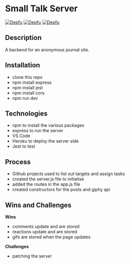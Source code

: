 # Small Talk Server

[![Depfu](https://badges.depfu.com/badges/1604b40b0d078511c97243c8bf247664/overview.svg)](https://depfu.com/github/GMillerMc/smallTalk_Client?project_id=35440) [![Depfu](https://badges.depfu.com/badges/1604b40b0d078511c97243c8bf247664/status.svg)](https://depfu.com) [![Depfu](https://badges.depfu.com/badges/1604b40b0d078511c97243c8bf247664/count.svg)](https://depfu.com/github/GMillerMc/smallTalk_Client?project_id=35440)


## Description

A backend for an anonymous journal site.

## Installation
- clone this repo
- npm install express
- npm install jest
- npm install cors
- npm run dev

## Technologies

- npm to install the various packages
- express to run the server
- VS Code
- Heroku to deploy the server side
- Jest to test

## Process
- Github projects used to list out targets and assign tasks
- created the server.js file to initialise 
- added the routes in the app.js file
- created constructors for the posts and giphy api

## Wins and Challenges

**Wins**
- comments update and are stored
- reactions update and are stored
- gifs are stored when the page updates


**Challenges**

- patching the server
